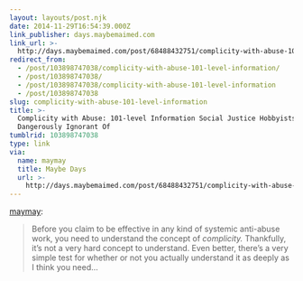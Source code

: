 ```yaml
---
layout: layouts/post.njk
date: 2014-11-29T16:54:39.000Z
link_publisher: days.maybemaimed.com
link_url: >-
  http://days.maybemaimed.com/post/68488432751/complicity-with-abuse-101-level-information
redirect_from:
  - /post/103898747038/complicity-with-abuse-101-level-information/
  - /post/103898747038/
  - /post/103898747038/complicity-with-abuse-101-level-information
  - /post/103898747038
slug: complicity-with-abuse-101-level-information
title: >-
  Complicity with Abuse: 101-level Information Social Justice Hobbyists are
  Dangerously Ignorant Of
tumblrid: 103898747038
type: link
via:
  name: maymay
  title: Maybe Days
  url: >-
    http://days.maybemaimed.com/post/68488432751/complicity-with-abuse-101-level-information
---
```

<p><a href="http://days.maybemaimed.com/post/68488432751/complicity-with-abuse-101-level-information" class="tumblr_blog">maymay</a>:</p>

<blockquote><p>Before you claim to be effective in any kind of systemic anti-abuse work, you need to understand the concept of <em>complicity.</em> Thankfully, it’s not a very hard concept to understand. Even better, there’s a very simple test for whether or not you actually understand it as deeply as I think you need&hellip;</p></blockquote>
